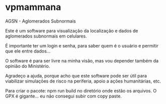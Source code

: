 # vpmammana
AGSN - Aglomerados Subnormais

Este é um software para visualização da localização e dados de aglomerados subnormais em celulares. 

É importante ter um login e senha, para saber quem é o usuário e permitir que ele entre dados... 

O software é para ser livre na minha visão, mas vou depender também da opinião do Ministério.

Agradeço a ajuda, porque acho que este software pode ser útil para viabilizar simulações de risco na periferia, apoio a ações humanitárias, etc.

Para criar o pacote: npm run build no diretório onde estão os arquivos. O GPX é gigante... eu não consegui subir com copy paste.
